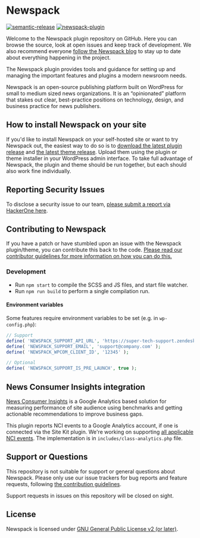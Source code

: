# Newspack

[![semantic-release](https://img.shields.io/badge/%20%20%F0%9F%93%A6%F0%9F%9A%80-semantic--release-e10079.svg)](https://github.com/semantic-release/semantic-release) [![newspack-plugin](https://circleci.com/gh/Automattic/newspack-plugin/tree/master.svg?style=shield)](https://circleci.com/gh/Automattic/newspack-plugin)

Welcome to the Newspack plugin repository on GitHub. Here you can browse the source, look at open issues and keep track of development. We also recommend everyone [follow the Newspack blog](https://newspack.pub/) to stay up to date about everything happening in the project.

The Newspack plugin provides tools and guidance for setting up and managing the important features and plugins a modern newsroom needs.

Newspack is an open-source publishing platform built on WordPress for small to medium sized news organizations. It is an “opinionated” platform that stakes out clear, best-practice positions on technology, design, and business practice for news publishers.

## How to install Newspack on your site

If you'd like to install Newspack on your self-hosted site or want to try Newspack out, the easiest way to do so is to [download the latest plugin release](https://github.com/Automattic/newspack-plugin/releases) and [the latest theme release](https://github.com/Automattic/newspack-theme/releases). Upload them using the plugin or theme installer in your WordPress admin interface. To take full advantage of Newspack, the plugin and theme should be run together, but each should also work fine individually.

## Reporting Security Issues

To disclose a security issue to our team, [please submit a report via HackerOne here](https://hackerone.com/automattic/).

## Contributing to Newspack

If you have a patch or have stumbled upon an issue with the Newspack plugin/theme, you can contribute this back to the code. [Please read our contributor guidelines for more information on how you can do this.](https://github.com/Automattic/newspack-plugin/blob/master/.github/CONTRIBUTING.md)

### Development

- Run `npm start` to compile the SCSS and JS files, and start file watcher.
- Run `npm run build` to perform a single compilation run.

#### Environment variables

Some features require environment variables to be set (e.g. in `wp-config.php`):

```php
// Support
define( 'NEWSPACK_SUPPORT_API_URL', 'https://super-tech-support.zendesk.com/api/v2' );
define( 'NEWSPACK_SUPPORT_EMAIL', 'support@company.com' );
define( 'NEWSPACK_WPCOM_CLIENT_ID', '12345' );

// Optional
define( 'NEWSPACK_SUPPORT_IS_PRE_LAUNCH', true );
```

## News Consumer Insights integration

[News Consumer Insights](https://newsinitiative.withgoogle.com/training/datatools) is a Google Analytics based solution for measuring performance of site audience using benchmarks and getting actionable recommendations to improve business gaps.

This plugin reports NCI events to a Google Analytics account, if one is connected via the Site Kit plugin. We're working on supporting [all applicable NCI events](https://newsinitiative.withgoogle.com/training/states/ntg/assets/ntg-playbook.pdf#page=245). The implementation is in `includes/class-analytics.php` file.

## Support or Questions

This repository is not suitable for support or general questions about Newspack. Please only use our issue trackers for bug reports and feature requests, following [the contribution guidelines](https://github.com/Automattic/newspack-plugin/blob/master/.github/CONTRIBUTING.md).

Support requests in issues on this repository will be closed on sight.

## License

Newspack is licensed under [GNU General Public License v2 (or later)](https://github.com/Automattic/newspack-plugin/blob/master/LICENSE.md).
